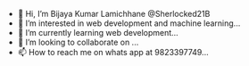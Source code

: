 - 👋 Hi, I’m Bijaya Kumar Lamichhane @Sherlocked21B
- 👀 I’m interested in web development and machine learning...
- 🌱 I’m currently learning web development...
- 💞️ I’m looking to collaborate on ...
- 📫 How to reach me on whats app at 9823397749...

<!---
Sherlocked21B/Sherlocked21B is a ✨ special ✨ repository because its `README.md` (this file) appears on your GitHub profile.
You can click the Preview link to take a look at your changes.
--->
